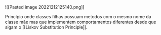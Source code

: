 ![[Pasted image 20221212125140.png]]

Princípio onde classes filhas possuam metodos com o mesmo nome da classe mãe mas que implementem comportamentos diferentes desde que sigam o [[Liskov Substitution Principle]].